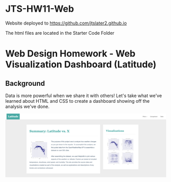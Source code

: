 # JTS-HW11-Web
Website deployed to https://github.com/jtslater2.github.io


The html files are located in the Starter Code Folder

# Web Design Homework - Web Visualization Dashboard (Latitude)

## Background

Data is more powerful when we share it with others! Let's take what we've learned about HTML and CSS to create a dashboard showing off the analysis we've done.

![Images/landingResize.png](Images/landingResize.png)
